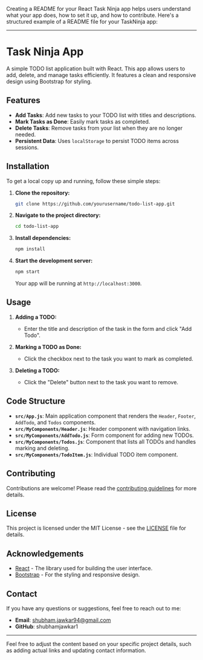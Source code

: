 Creating a README for your React Task Ninja  app helps users understand what your app does, how to set it up, and how to contribute. Here's a structured example of a README file for your TaskNinja app:

---

# Task Ninja App

A simple TODO list application built with React. This app allows users to add, delete, and manage tasks efficiently. It features a clean and responsive design using Bootstrap for styling.

## Features

- **Add Tasks**: Add new tasks to your TODO list with titles and descriptions.
- **Mark Tasks as Done**: Easily mark tasks as completed.
- **Delete Tasks**: Remove tasks from your list when they are no longer needed.
- **Persistent Data**: Uses `localStorage` to persist TODO items across sessions.


## Installation

To get a local copy up and running, follow these simple steps:

1. **Clone the repository:**

   ```bash
   git clone https://github.com/yourusername/todo-list-app.git
   ```

2. **Navigate to the project directory:**

   ```bash
   cd todo-list-app
   ```

3. **Install dependencies:**

   ```bash
   npm install
   ```

4. **Start the development server:**

   ```bash
   npm start
   ```

   Your app will be running at `http://localhost:3000`.

## Usage

1. **Adding a TODO:**
   - Enter the title and description of the task in the form and click "Add Todo".

2. **Marking a TODO as Done:**
   - Click the checkbox next to the task you want to mark as completed.

3. **Deleting a TODO:**
   - Click the "Delete" button next to the task you want to remove.

## Code Structure

- **`src/App.js`**: Main application component that renders the `Header`, `Footer`, `AddTodo`, and `Todos` components.
- **`src/MyComponents/Header.js`**: Header component with navigation links.
- **`src/MyComponents/AddTodo.js`**: Form component for adding new TODOs.
- **`src/MyComponents/Todos.js`**: Component that lists all TODOs and handles marking and deleting.
- **`src/MyComponents/TodoItem.js`**: Individual TODO item component.

## Contributing

Contributions are welcome! Please read the [contributing guidelines](CONTRIBUTING.md) for more details.

## License

This project is licensed under the MIT License - see the [LICENSE](LICENSE) file for details.

## Acknowledgements

- [React](https://reactjs.org/) - The library used for building the user interface.
- [Bootstrap](https://getbootstrap.com/) - For the styling and responsive design.

## Contact

If you have any questions or suggestions, feel free to reach out to me:

- **Email**: shubham.jawkar94@gmail.com
- **GitHub**: shubhamjawkar1

---

Feel free to adjust the content based on your specific project details, such as adding actual links and updating contact information.
